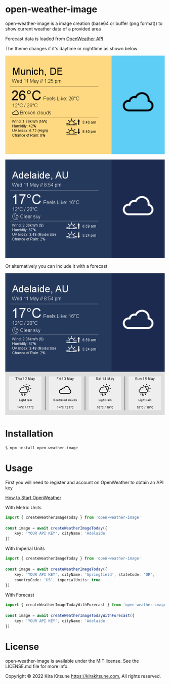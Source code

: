 ﻿# open-weather-image

open-weather-image is a image creation (base64 or buffer (png format)) to show current weather data of a provided area

Forecast data is loaded from [OpenWeather API](https://openweathermap.org)

The theme changes if it's daytime or nighttime as shown below

![Daytime](https://github.com/Kira-Kitsune/open-weather-image/blob/main/daytime.png?raw=true)

![Nighttime](https://github.com/Kira-Kitsune/open-weather-image/blob/main/nighttime.png?raw=true)

Or alternatively you can include it with a forecast

![WithForecast](https://github.com/Kira-Kitsune/open-weather-image/blob/main/withforecast.png?raw=true)

# Installation

```sh
$ npm install open-weather-image
```

# Usage

First you will need to register and account on OpenWeather to obtain an API key

[How to Start OpenWeather](https://openweathermap.org/appid)

With Metric Units
```ts
import { createWeatherImageToday } from 'open-weather-image'

const image = await createWeatherImageToday({ 
    key: 'YOUR API KEY', cityName: 'Adelaide' 
})
```

With Imperial Units
```ts
import { createWeatherImageToday } from 'open-weather-image'

const image = await createWeatherImageToday({ 
    key: 'YOUR API KEY', cityName: 'Springfield', stateCode: 'OR', 
    countryCode: 'US', imperialUnits: true 
})
```

With Forecast
```ts
import { createWeatherImageTodayWithForecast } from 'open-weather-image'

const image = await createWeatherImageTodayWithForecast({ 
    key: 'YOUR API KEY', cityName: 'Adelaide'
})
```

# License

open-weather-image is available under the MIT license. See the LICENSE.md file for more info.

Copyright &copy; 2022 Kira Kitsune <https://kirakitsune.com>, All rights reserved.